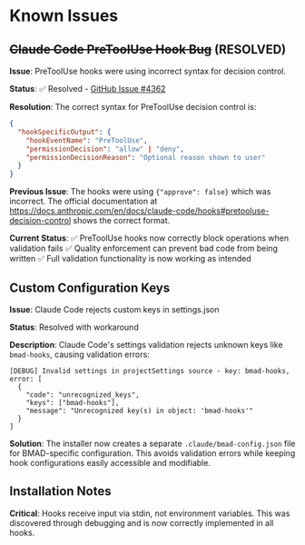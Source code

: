 # Known Issues

## ~~Claude Code PreToolUse Hook Bug~~ (RESOLVED)

**Issue**: PreToolUse hooks were using incorrect syntax for decision control.

**Status**: ✅ Resolved - [GitHub Issue #4362](https://github.com/anthropics/claude-code/issues/4362)

**Resolution**: 
The correct syntax for PreToolUse decision control is:
```json
{
  "hookSpecificOutput": {
    "hookEventName": "PreToolUse",
    "permissionDecision": "allow" | "deny",
    "permissionDecisionReason": "Optional reason shown to user"
  }
}
```

**Previous Issue**: 
The hooks were using `{"approve": false}` which was incorrect. The official documentation at https://docs.anthropic.com/en/docs/claude-code/hooks#pretooluse-decision-control shows the correct format.

**Current Status**: 
✅ PreToolUse hooks now correctly block operations when validation fails
✅ Quality enforcement can prevent bad code from being written
✅ Full validation functionality is now working as intended

## Custom Configuration Keys

**Issue**: Claude Code rejects custom keys in settings.json

**Status**: Resolved with workaround

**Description**:
Claude Code's settings validation rejects unknown keys like `bmad-hooks`, causing validation errors:
```
[DEBUG] Invalid settings in projectSettings source - key: bmad-hooks, error: [
  {
    "code": "unrecognized_keys",
    "keys": ["bmad-hooks"],
    "message": "Unrecognized key(s) in object: 'bmad-hooks'"
  }
]
```

**Solution**:
The installer now creates a separate `.claude/bmad-config.json` file for BMAD-specific configuration. This avoids validation errors while keeping hook configurations easily accessible and modifiable.

## Installation Notes

**Critical**: Hooks receive input via stdin, not environment variables. This was discovered through debugging and is now correctly implemented in all hooks.